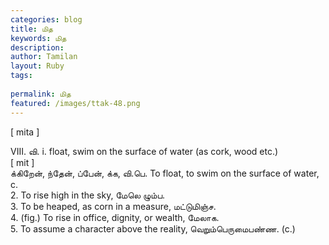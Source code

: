 ```yaml
---
categories: blog
title: மித
keywords: மித
description: 
author: Tamilan
layout: Ruby
tags: 
 
permalink: மித
featured: /images/ttak-48.png
---
```

  
[ mita ]  
  
VIII. வி. i. float, swim on the surface of water (as cork, wood etc.)  
[ mit ]  
க்கிறேன், ந்தேன், ப்பேன், க்க, வி.பெ. To float, to swim on the surface of water, c.   
2. To rise high in the sky, மேலெ ழும்ப.   
3. To be heaped, as corn in a measure, மட்டுமிஞ்ச.   
4. (fig.) To rise in office, dignity, or wealth, மேலாக.   
5. To assume a character above the reality, வெறும்பெருமைபண்ண. (c.)